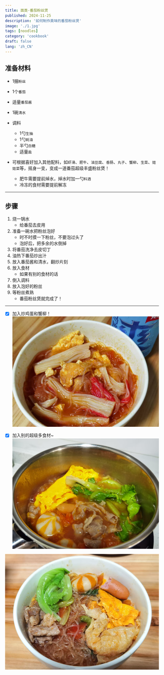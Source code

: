 ```yaml
---
title: 面类-番茄粉丝煲
published: 2024-11-25
description: '如何制作美味的番茄粉丝煲'
image: './1.jpg'
tags: [noodles]
category: 'cookbook'
draft: false
lang: 'zh_CN'
---
```


## 准备材料
- 1捆`粉丝`  
- 1个`番茄`  
- 适量`番茄酱`  
- 1碗`清水`  
- 调料  
     - 1勺`生抽`  
     - 1勺`蚝油`  
     - 半勺`白糖`  
     - 适量`盐`  

- 可根据喜好加入其他配料，如`虾滑`、`肥牛`、`油豆腐`、`香肠`、`丸子`、`蟹柳`、`生菜`、`娃娃菜`等，摇身一变，变成一道番茄超级丰盛粉丝煲！  
    - 肥牛需要提前焯水，焯水时加一勺`料酒`  
    - 冷冻的食材需要提前解冻

***********

## 步骤  
1. 烧一锅水   
    - 给番茄去皮用   
2. 准备一碗水把粉丝泡好  
    - 时不时摸一下粉丝，不要泡过头了   
    - 泡好后，把多余的水倒掉  
3. 将番茄洗净去皮切丁  
4. 油热下番茄炒出汁  
5. 放入番茄酱和清水，翻炒片刻  
6. 放入食材  
    - 如果有别的食材的话  
7. 倒入调料  
8. 放入泡好的粉丝  
9. 等粉丝煮熟  
    - 番茄粉丝煲就完成了！  

***********

- [x] 加入炒鸡蛋和蟹柳！  
![1](./2.jpg)

- [x] 加入别的超级多食材~
![2](./3.jpg)

![3](./4.jpg)
